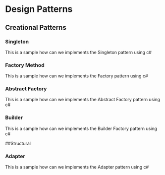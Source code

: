 # Design Patterns
## Creational Patterns
### Singleton
This is a sample how can we implements the Singleton pattern using c#

### Factory Method
This is a sample how can we implements the Factory pattern using c#

### Abstract Factory
This is a sample how can we implements the Abstract Factory pattern using c#

### Builder
This is a sample how can we implements the Builder Factory pattern using c#

##Structural
### Adapter
This is a sample how can we implements the Adapter pattern using c#